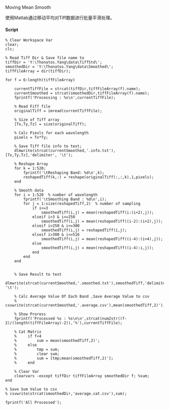 Moving Mean Smooth

使用Matlab通过移动平均对Tiff数据进行批量平滑处理。

#### Script

	% Clear Workspace Var
    clear;
    clc;

    % Read Tiff Dir & Save file name to
    tiffDir = 'Y:\Thonatos.Yang\data\TiffStd\';
    smoothedDir = 'Y:\Thonatos.Yang\data\Smoothed\';
    tiffFileArray = dir(tiffDir);

    for f = 6:length(tiffFileArray)
        
        currentTiffFile = strcat(tiffDir,tiffFileArray(f).name);
        currentSmoothed = strcat(smoothedDir,tiffFileArray(f).name);
        fprintf('Processing : %s\n',currentTiffFile);
        
        % Read Fiff file
        originalTiff = imread(currentTiffFile);
        
        % Size of Tiff array
        [Tx,Ty,Tz] = size(originalTiff);
        
        % Calc Piexls for each wavelength
        pixels = Tx*Ty;
        
        % Save Tiff file info to text;
        dlmwrite(strcat(currentSmoothed,'.info.txt'),[Tx,Ty,Tz],'delimiter', '\t');
        
        % Reshape Array
        for k = 1:520;
            fprintf('\tReshaping Band: %d\n',k);
            reshapedTiff(k,:) = reshape(originalTiff(:,:,k),1,pixels);
        end
        
        % Smooth data
        for i = 1:520  % number of wavelength
            fprintf('\tSmoothing Band : %d\n',i);
            for j = 1:size(reshapedTiff,2)  % number of sampling
                if i<=3
                    smoothedTiff(i,j) = mean(reshapedTiff(i:(i+2),j));
                elseif i>3 & i<=250
                    smoothedTiff(i,j) = mean(reshapedTiff((i-2):(i+2),j));
                elseif i>250 & i<=300
                    smoothedTiff(i,j) = reshapedTiff(i,j);
                elseif i>300 & i<=516
                    smoothedTiff(i,j) = mean(reshapedTiff((i-4):(i+4),j));
                else
                    smoothedTiff(i,j) = mean(reshapedTiff((i-4):i,j));
                end
            end
        end
        
       
        % Save Result to text
        dlmwrite(strcat(currentSmoothed,'.smoothed.txt'),smoothedTiff,'delimiter', '\t');
        
        % Calc Average Value Of Each Band ,Save Average Value to csv
        % csvwrite(strcat(currentSmoothed,'.average.csv'),mean(smoothedTiff,2)');
        
        % Show Proress
        fprintf('Processed %s : %s\n\n',strcat(num2str((f-2)/(length(tiffFileArray)-2)),'%'),currentTiffFile);
        
        % Cat Matrix
        %     if f<4
        %         sum = mean(smoothedTiff,2)';
        %     else
        %         tmp = sum;
        %         clear sum;
        %         sum = [tmp;mean(smoothedTiff,2)'];
        %     end
        
        % Clear Var
        clearvars -except tiffDir tiffFileArray smoothedDir f; %sum;
    end

    % Save Sum Value to csv
    % csvwrite(strcat(smoothedDir,'average.cat.csv'),sum);

    fprintf('All Processed');